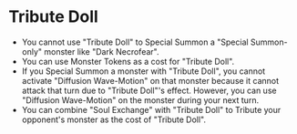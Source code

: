 # Tribute Doll

*   You cannot use "Tribute Doll" to Special Summon a "Special Summon-only" monster like "Dark Necrofear".
*   You can use Monster Tokens as a cost for "Tribute Doll".
*   If you Special Summon a monster with "Tribute Doll", you cannot activate "Diffusion Wave-Motion" on that monster because it cannot attack that turn due to "Tribute Doll"'s effect. However, you can use "Diffusion Wave-Motion" on the monster during your next turn.
*   You can combine "Soul Exchange" with "Tribute Doll" to Tribute your opponent's monster as the cost of "Tribute Doll".
